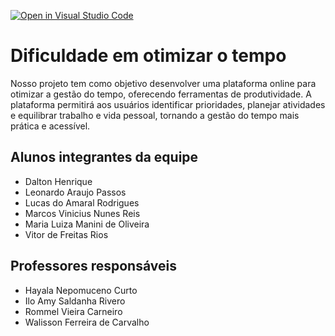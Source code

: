 [![Open in Visual Studio Code](https://classroom.github.com/assets/open-in-vscode-2e0aaae1b6195c2367325f4f02e2d04e9abb55f0b24a779b69b11b9e10269abc.svg)](https://classroom.github.com/online_ide?assignment_repo_id=15990181&assignment_repo_type=AssignmentRepo)
# Dificuldade em otimizar o tempo

Nosso projeto tem como objetivo desenvolver uma plataforma online para otimizar a gestão do tempo, oferecendo ferramentas de produtividade. A plataforma permitirá aos usuários identificar prioridades, planejar atividades e equilibrar trabalho e vida pessoal, tornando a gestão do tempo mais prática e acessível.

## Alunos integrantes da equipe

* Dalton Henrique
* Leonardo Araujo Passos
* Lucas do Amaral Rodrigues
* Marcos Vinicius Nunes Reis
* Maria Luiza Manini de Oliveira
* Vitor de Freitas Rios

## Professores responsáveis

* Hayala Nepomuceno Curto
* Ilo Amy Saldanha Rivero
* Rommel Vieira Carneiro
* Walisson Ferreira de Carvalho
